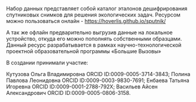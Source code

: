 Набор данных представляет собой каталог эталонов дешифрирования спутниковых снимков для решения экологических задач.
Ресурсом можно пользоваться онлайн - https://hoverlis.github.io/sputnik/

А так же офлайн предварительно выгрузив данные на локальное устройство, откуда его можно пополнять собственными образцами. Данный ресурс разрабатывается в рамках научно-технологической проектной образовательной программы «Большие Вызовы»

В создании принимали участие:

Кутузова Ольга Владимировна ORСID ID:0009-0005-3714-3843; Полина Павлова Леонидовна ORСID ID:0009-0003-9830-7691; Енбаева Татьяна Игоревна ORСID ID:0009-0001-2788-792X; Васильев Айсен Александрович ORСID ID:0009-0005-0806-3158.
